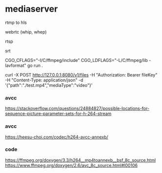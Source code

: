 # mediaserver

rtmp to hls

webrtc (whip, whep)

rtsp

srt


CGO_CFLAGS="-I/C/ffmpeg/include" CGO_LDFLAGS="-L/C/ffmpeg/lib -lavformat" go run .


curl -X POST http://127.0.0.1:8080/v1/files -H "Authorization: Bearer fileKey" -H "Content-Type: application/json" -d '{"path":"./test.mp4","mediaType":"video"}'


### avcc
https://stackoverflow.com/questions/24884827/possible-locations-for-sequence-picture-parameter-sets-for-h-264-stream

### avcc
https://heesu-choi.com/codec/h264-avcc-annexb/

### code
https://ffmpeg.org/doxygen/3.3/h264__mp4toannexb__bsf_8c_source.html
https://www.ffmpeg.org/doxygen/2.6/avc_8c_source.html#l00106
